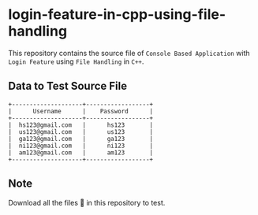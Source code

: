 # login-feature-in-cpp-using-file-handling
This repository contains the source file of `Console Based Application` with `Login Feature` using `File Handling` in `C++`.

## Data to Test Source File
```
+--------------------+------------------+
|      Username      |    Password      |
+--------------------+------------------+
|  hs123@gmail.com   |      hs123       |
|  us123@gmail.com   |      us123       |
|  ga123@gmail.com   |      ga123       |
|  ni123@gmail.com   |      ni123       |
|  am123@gmail.com   |      am123       |
+--------------------+------------------+
```

## Note
Download all the files 📂 in this repository to test.
